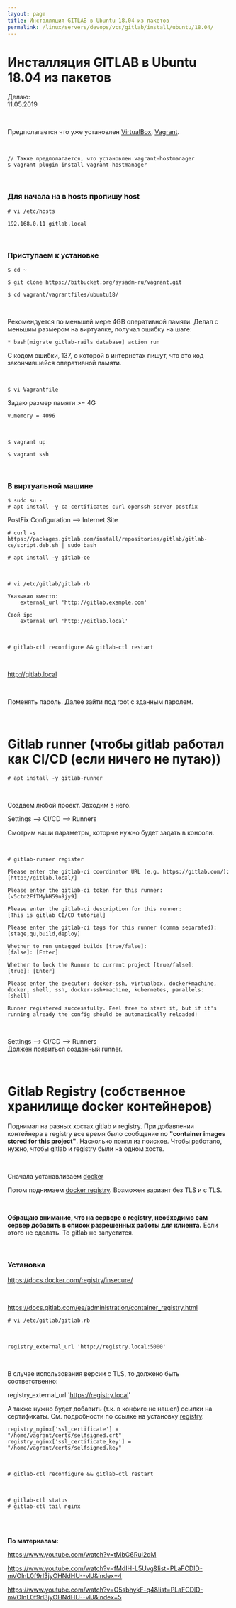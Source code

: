 ```yaml
---
layout: page
title: Инсталляция GITLAB в Ubuntu 18.04 из пакетов
permalink: /linux/servers/devops/vcs/gitlab/install/ubuntu/18.04/
---
```


# Инсталляция GITLAB в Ubuntu 18.04 из пакетов

Делаю:  
11.05.2019

<br/>

Предполагается что уже установлен <a href="/linux/servers/virtual/virtualbox/install/">VirtualBox</a>, <a href="/linux/servers/virtual/vagrant/install/ubuntu/">Vagrant</a>.

<br/>

    // Также предполагается, что установлен vagrant-hostmanager
    $ vagrant plugin install vagrant-hostmanager


<br/>

### Для начала на в hosts пропишу host


    # vi /etc/hosts

    192.168.0.11 gitlab.local


<br/>

### Приступаем к установке

    $ cd ~

    $ git clone https://bitbucket.org/sysadm-ru/vagrant.git

    $ cd vagrant/vagrantfiles/ubuntu18/


<br/>

Рекомендуется по меньшей мере 4GB оперативной памяти.
Делал с меньшим размером на виртуалке, получал ошибку на шаге:

    * bash[migrate gitlab-rails database] action run

С кодом ошибки, 137, о которой в интернетах пишут, что это код закончившейся оперативной памяти.

<br/>

    $ vi Vagrantfile 

Задаю размер памяти >= 4G

    v.memory = 4096


<br/>

    $ vagrant up

    $ vagrant ssh


<br/>

### В виртуальной машине

    $ sudo su -
    # apt install -y ca-certificates curl openssh-server postfix

PostFix Configuration --> Internet Site

    # curl -s https://packages.gitlab.com/install/repositories/gitlab/gitlab-ce/script.deb.sh | sudo bash

    # apt install -y gitlab-ce

<br/>

    # vi /etc/gitlab/gitlab.rb

    Указываю вместо:
        external_url 'http://gitlab.example.com'

    Свой ip:
        external_url 'http://gitlab.local'

<br/>

    # gitlab-ctl reconfigure && gitlab-ctl restart

<br/>

http://gitlab.local

<br/>

Поменять пароль.
Далее зайти под root с зданным паролем.

<br/>

# Gitlab runner (чтобы gitlab работал как CI/CD (если ничего не путаю))

    # apt install -y gitlab-runner

<br/>

Создаем любой проект. Заходим в него.

Settings --> CI/CD --> Runners

Смотрим наши параметры, которые нужно будет задать в консоли.

<br/>

    # gitlab-runner register

    Please enter the gitlab-ci coordinator URL (e.g. https://gitlab.com/):
    [http://gitlab.local/]

    Please enter the gitlab-ci token for this runner:
    [v5ctn2FfTMybH59n9jy9]

    Please enter the gitlab-ci description for this runner:
    [This is gitlab CI/CD tutorial]

    Please enter the gitlab-ci tags for this runner (comma separated):
    [stage,qu,build,deploy]

    Whether to run untagged builds [true/false]:
    [false]: [Enter] 

    Whether to lock the Runner to current project [true/false]:
    [true]: [Enter]

    Please enter the executor: docker-ssh, virtualbox, docker+machine, docker, shell, ssh, docker-ssh+machine, kubernetes, parallels:
    [shell]

    Runner registered successfully. Feel free to start it, but if it's running already the config should be automatically reloaded!


<!-- 
```
sudo gitlab-runner register -n \
  --url https://gitlab.example.com/ \
  --registration-token your-token \
  --executor docker \
  --description "docker-builder" \
  --docker-image "docker:latest" \
  --docker-privileged
```
 -->

<br/>

Settings --> CI/CD --> Runners  
Должен появиться созданный runner.

<br/>

# Gitlab Registry (собственное хранилище docker контейнеров)

Поднимал на разных хостах gitlab и registry. При добавлении контейнера в registry все время было сообщение no **"container images stored for this project"**. Насколько понял из поисков. Чтобы работало, нужно, чтобы gitlab и registry были на одном хосте. 

<br/>

Сначала устанавливаем <a href="/linux/servers/containers/docker/install/ubuntu/">docker</a>

Потом поднимаем <a href="/linux/servers/containers/docker/self-hosted-registry/">docker registry</a>. Возможен вариант без TLS и с TLS.

<br/>

**Обращаю внимание, что на сервере с registry, необходимо сам сервер добавить в список разрешенных работы для клиента.** Если этого не сделать. То gitlab не запустится.

<br/>

### Установка

https://docs.docker.com/registry/insecure/


<br/>

https://docs.gitlab.com/ee/administration/container_registry.html


    # vi /etc/gitlab/gitlab.rb

<br/>


```
registry_external_url 'http://registry.local:5000'
```

<br/>

В случае использования версии с TLS, то должено быть соответственно:

registry_external_url 'https://registry.local'

А также нужно будет добавить (т.к. в конфиге не нашел) ссылки на сертификаты. См. подробности по ссылке на установку <a href="/linux/servers/containers/docker/self-hosted-registry/">registry</a>.

```
registry_nginx['ssl_certificate'] = "/home/vagrant/certs/selfsigned.crt"
registry_nginx['ssl_certificate_key'] = "/home/vagrant/certs/selfsigned.key"
```

<br/>

    # gitlab-ctl reconfigure && gitlab-ctl restart

<br/>

    # gitlab-ctl status
    # gitlab-ctl tail nginx

<br/>

<!-- 

    $ docker login registry.gitlab.local

-->


<!-- <br/>

    # cp /var/opt/gitlab/gitlab-rails/etc/gitlab.yml /var/opt/gitlab/gitlab-rails/etc/gitlab.yml.orig

    # vi /var/opt/gitlab/gitlab-rails/etc/gitlab.yml

<br/>

```
registry:
  enabled: true
  host: 192.168.1.11
  port: 5000
  api_url: http://localhost:5000/
```


<br/>

    # gitlab-ctl restart -->



<!-- https://www.digitalocean.com/community/tutorials/how-to-build-docker-images-and-host-a-docker-image-repository-with-gitlab

Создаем runner

```
sudo gitlab-runner register -n \
  --url https://gitlab.example.com/ \
  --registration-token your-token \
  --executor docker \
  --description "docker-builder" \
  --docker-image "docker:latest" \
  --docker-privileged
``` -->


<!-- 
// Запуск registry

https://docs.docker.com/registry/deploying/

<br/>





<br/> -->


<br/>

**По материалам:**  

<!--

Посмотри про переменные

https://stackoverflow.com/questions/38269701/using-a-private-docker-image-from-gitlab-registry-as-the-base-image-for-ci


Automatically build and push Docker images using GitLab CI
https://angristan.xyz/build-push-docker-images-gitlab-ci/

-->

https://www.youtube.com/watch?v=tMbG6RuI2dM

https://www.youtube.com/watch?v=fMdIH-L5Uvg&list=PLaFCDlD-mVOlnL0f9rl3jyOHNdHU--vlJ&index=4

https://www.youtube.com/watch?v=O5sbhykF-q4&list=PLaFCDlD-mVOlnL0f9rl3jyOHNdHU--vlJ&index=5